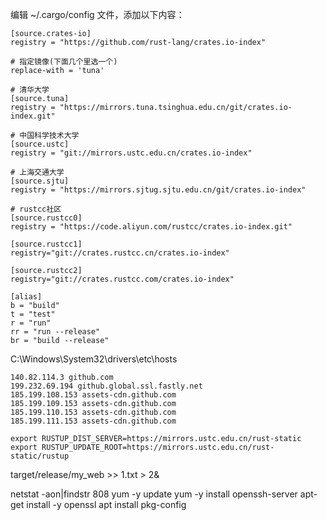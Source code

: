 编辑 ~/.cargo/config 文件，添加以下内容：

```text
[source.crates-io]
registry = "https://github.com/rust-lang/crates.io-index"

# 指定镜像(下面几个里选一个)
replace-with = 'tuna'

# 清华大学
[source.tuna]
registry = "https://mirrors.tuna.tsinghua.edu.cn/git/crates.io-index.git"

# 中国科学技术大学
[source.ustc]
registry = "git://mirrors.ustc.edu.cn/crates.io-index"

# 上海交通大学
[source.sjtu]
registry = "https://mirrors.sjtug.sjtu.edu.cn/git/crates.io-index"

# rustcc社区
[source.rustcc0]
registry = "https://code.aliyun.com/rustcc/crates.io-index.git"

[source.rustcc1]
registry="git://crates.rustcc.cn/crates.io-index"

[source.rustcc2]
registry="git://crates.rustcc.com/crates.io-index"

[alias]
b = "build"
t = "test"
r = "run"
rr = "run --release"
br = "build --release"
```      

C:\Windows\System32\drivers\etc\hosts
```text
140.82.114.3 github.com
199.232.69.194 github.global.ssl.fastly.net
185.199.108.153 assets-cdn.github.com
185.199.109.153 assets-cdn.github.com
185.199.110.153 assets-cdn.github.com
185.199.111.153 assets-cdn.github.com
```

```shell
export RUSTUP_DIST_SERVER=https://mirrors.ustc.edu.cn/rust-static
export RUSTUP_UPDATE_ROOT=https://mirrors.ustc.edu.cn/rust-static/rustup
```

target/release/my_web >> 1.txt > 2&

netstat -aon|findstr 808
yum -y update
yum -y install openssh-server
apt-get install -y openssl
apt install pkg-config
